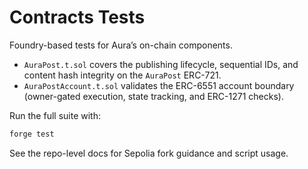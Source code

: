 # Contracts Tests

Foundry-based tests for Aura’s on-chain components.

- `AuraPost.t.sol` covers the publishing lifecycle, sequential IDs, and content hash integrity on the `AuraPost` ERC-721.
- `AuraPostAccount.t.sol` validates the ERC-6551 account boundary (owner-gated execution, state tracking, and ERC-1271 checks).

Run the full suite with:

```bash
forge test
```

See the repo-level docs for Sepolia fork guidance and script usage.
